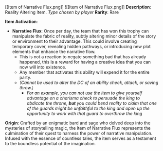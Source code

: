 [[Item of Narrative Flux.png]]
![[Item of Narrative Flux.png]]
**Description**: Reality Altering Item. *Type chosen by player*
**Rarity**: Rare

**Item Activation**:
- **Narrative Flux**: Once per day, the team that has won this trophy can manipulate the fabric of reality, subtly altering minor details of the story or environment to their advantage. This could involve creating temporary cover, revealing hidden pathways, or introducing new plot elements that enhance the narrative flow. 
	- This is not a reaction to negate something bad that has already happened, this is a reward for having a creative idea that you can now will into existence. 
	- Any member that activates this ability will expend it for the entire party.
	- *(Cannot be used to alter the DC of an ability check, attack, or saving throw.)* 
		- *For an example, you can not use the item to give yourself advantage on a charisma check to persuade the king to abdicate the throne, **but** you could bend reality to claim that one of the guards might be unfaithful to the king and open up the opportunity to work with that guard to overthrow the king*

**Origin**: Crafted by an enigmatic bard and sage who delved deep into the mysteries of storytelling magic, the Item of Narrative Flux represents the culmination of their quest to harness the power of narrative manipulation. Infused with the essence of countless tales, the item serves as a testament to the boundless potential of the imagination. 
